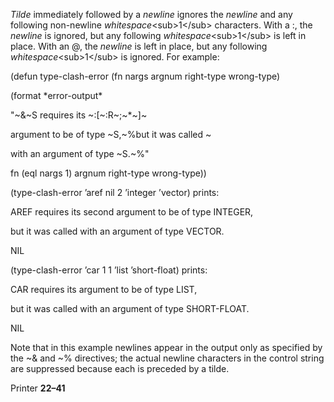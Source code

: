  

*Tilde* immediately followed by a *newline* ignores the *newline* and any following non-newline *whitespace*\<sub\>1\</sub\> characters. With a :, the *newline* is ignored, but any following *whitespace*\<sub\>1\</sub\> is left in place. With an @, the *newline* is left in place, but any following *whitespace*\<sub\>1\</sub\> is ignored. For example: 

(defun type-clash-error (fn nargs argnum right-type wrong-type) 

(format \*error-output\* 

"~&~S requires its ~:[~:R~;~\*~]~ 

argument to be of type ~S,~%but it was called ~ 

with an argument of type ~S.~%" 

fn (eql nargs 1) argnum right-type wrong-type)) 

(type-clash-error ’aref nil 2 ’integer ’vector) prints: 

AREF requires its second argument to be of type INTEGER, 

but it was called with an argument of type VECTOR. 

NIL 

(type-clash-error ’car 1 1 ’list ’short-float) prints: 

CAR requires its argument to be of type LIST, 

but it was called with an argument of type SHORT-FLOAT. 

NIL 

Note that in this example newlines appear in the output only as specified by the ~& and ~% directives; the actual newline characters in the control string are suppressed because each is preceded by a tilde. 

Printer **22–41**

 

 

